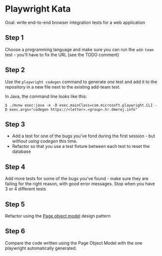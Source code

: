 # Playwright Kata

Goal: write end-to-end browser integration tests for a web application

## Step 1

Choose a programming language and make sure you can run the `add-team`
test - you'll have to fix the URL (see the TODO comment)

## Step 2

Use the `playwright codegen` command to generate *one* test and add it to the repository in a new file next to the existing add-team test.

In Java, the command line looks like this:

```console
$ ./mvnw exec:java -e -D exec.mainClass=com.microsoft.playwright.CLI -D exec.args="codegen https://<letter>.<group>.hr.dmerej.info"
```


## Step 3

* Add a test for one of the bugs you’ve fond during the first session - but *without using codegen* this time.
* Refactor so that you use a test fixture between each test to reset the database

## Step 4

Add more tests for some of the bugs you’ve found - make sure they are failing for the right reason, with good error messages. Stop when you have 3 or 4 different tests

## Step 5

Refactor using the [Page object model](https://playwright.dev/python/docs/pom) design pattern

## Step 6

Compare the code written using the Page Object Model with the one playwright automatically generated.
